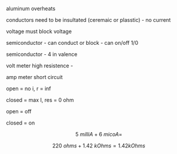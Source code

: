 aluminum overheats

conductors need to be insultated (ceremaic or plasstic) - no current

voltage must block voltage

semiconductor - can conduct or block - can on/off 1/0

semiconductor - 4 in valence

volt meter high resistence - 

amp meter short circuit

open = no i, r = $\inf$

closed = max I, res = 0 ohm

open = off

closed = on

$$5\ milliA + 6\ micoA = $$

$$220\ ohms + 1.42\ kOhms = 1.42 kOhms$$
